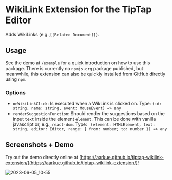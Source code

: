 # WikiLink Extension for the TipTap Editor

Adds WikiLinks (e.g.,`[[Related Document]]`).


## Usage
See the demo at `/example` for a quick introduction on how to use this package.
There is currently no `npmjs.org` package published, but meanwhile, this extension can also be quickly installed from GitHub directly using `npm`. 


### Options
- `onWikiLinkClick`: Is executed when a WikLink is clicked on. Type: `(id: string, name: string, event: MouseEvent) => any`
- `renderSuggestionFunction`: Should render the suggestions based on the input `text` inside the element `element`. This can be done with vanilla javascript or, e.g., `react-dom`. Type: ` (element: HTMLElement, text: string, editor: Editor, range: { from: number; to: number }) => any`



## Screenshots + Demo
Try out the demo directly online at [https://aarkue.github.io/tiptap-wikilink-extension/](https://aarkue.github.io/tiptap-wikilink-extension/)!

![2023-06-05_10-55](https://github.com/aarkue/tiptap-wikilink-extension/assets/20766652/ef28811e-7833-418b-b5d8-f33d0ffe3e27)
